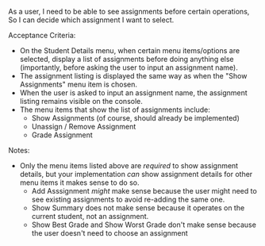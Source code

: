 As a user,
I need to be able to see assignments before certain operations,
So I can decide which assignment I want to select.

Acceptance Criteria:
* On the Student Details menu, when certain menu items/options are selected, display a list of assignments before doing anything else (importantly, before asking the user to input an assignment name).
* The assignment listing is displayed the same way as when the "Show Assignments" menu item is chosen.
* When the user is asked to input an assignment name, the assignment listing remains visible on the console.
* The menu items that show the list of assignments include:
    * Show Assignments (of course, should already be implemented)
    * Unassign / Remove Assignment
    * Grade Assignment

Notes:
* Only the menu items listed above are _required_ to show assignment details, but your implementation _can_ show assignment details for other menu items it makes sense to do so.
    * Add Asssignment _might_ make sense because the user might need to see existing assignments to avoid re-adding the same one.
    * Show Summary does not make sense because it operates on the current student, not an assignment.
    * Show Best Grade and Show Worst Grade don't make sense because the user doesn't need to choose an assignment
